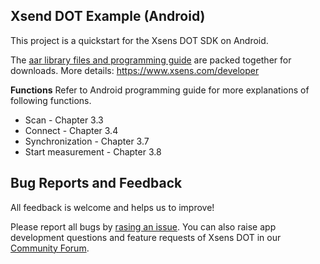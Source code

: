 ## Xsend DOT Example (Android)
This project is a quickstart for the Xsens DOT SDK on Android.

The [aar library files and programming guide](https://content.xsens.com/xsens-dot-software-development-kit?hsCtaTracking=2af14a41-b15f-4733-b2ca-5498b2888842%7C21941862-cb62-421e-9e0e-2dac04d1ca9f) are packed together for downloads.
More details: https://www.xsens.com/developer

**Functions**
Refer to Android programming guide for more explanations of following functions.
- Scan - Chapter 3.3
- Connect - Chapter 3.4
- Synchronization - Chapter 3.7
- Start measurement - Chapter 3.8

## Bug Reports and Feedback
All feedback is welcome and helps us to improve!

Please report all bugs by [rasing an issue](https://github.com/xsens/xsens_dot_example_android/issues/new).
You can also raise app development questions and feature requests of Xsens DOT in our [Community Forum](https://base.xsens.com/hc/en-us/community/topics).